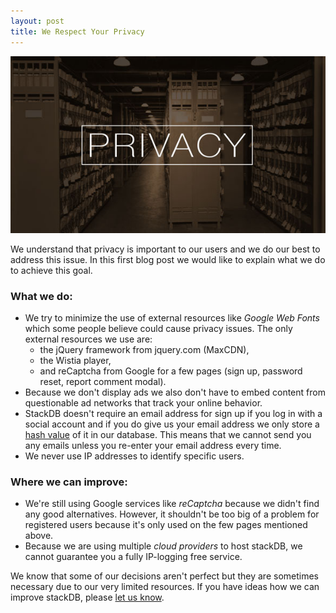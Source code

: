 ```yaml
---
layout: post
title: We Respect Your Privacy
---
```

![Privacy Header](/public/img/privacy.jpg)

We understand that privacy is important to our users and we do our best to address this issue.
In this first blog post we would like to explain what we do to achieve this goal. 

### What we do:

* We try to minimize the use of external resources like *Google Web Fonts* which some people believe could cause privacy issues.
The only external resources we use are:
	* the jQuery framework from jquery.com (MaxCDN),
	* the Wistia player, 
	* and reCaptcha from Google for a few pages (sign up, password reset, report comment modal).
* Because we don't display ads we also don't have to embed content from questionable ad networks that track your online behavior.
* StackDB doesn't require an email address for sign up if you log in with a social account and if you do give us your email address we only store a [hash value](https://en.wikipedia.org/wiki/Cryptographic_hash_function) of it in our database. This means that we cannot send you any emails unless you re-enter your email address every time.
* We never use IP addresses to identify specific users.

### Where we can improve:

* We're still using Google services like *reCaptcha* because we didn't find any good alternatives. However, it shouldn't be too big of a problem for registered users because it's only used on the few pages mentioned above. 
* Because we are using multiple *cloud providers* to host stackDB, we cannot guarantee you a fully IP-logging free service.

We know that some of our decisions aren't perfect but they are sometimes necessary due to our very limited resources. If you have ideas how we can improve stackDB, please [let us know](https://stackdb.net/contact).
